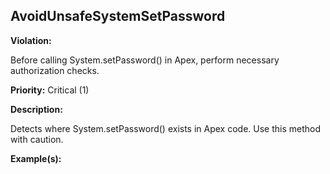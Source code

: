 AvoidUnsafeSystemSetPassword[](#avoidunsafesystemsetpassword)
------------------------------------------------------------------------------------------------------------------------------------------------------

**Violation:**

   Before calling System.setPassword() in Apex, perform necessary authorization checks.


**Priority:** Critical (1)

**Description:**

   Detects where System.setPassword() exists in Apex code. Use this method with caution.

**Example(s):**

   

